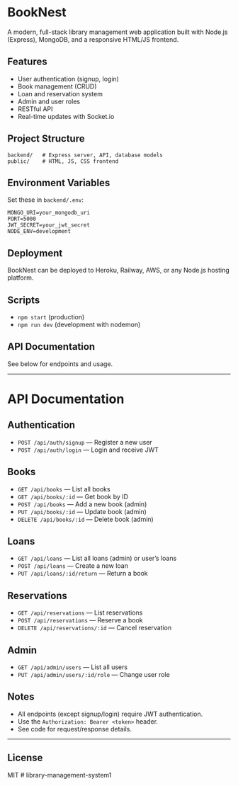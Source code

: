 # BookNest

A modern, full-stack library management web application built with Node.js (Express), MongoDB, and a responsive HTML/JS frontend.

## Features
- User authentication (signup, login)
- Book management (CRUD)
- Loan and reservation system
- Admin and user roles
- RESTful API
- Real-time updates with Socket.io

## Project Structure
```
backend/   # Express server, API, database models
public/    # HTML, JS, CSS frontend
```

## Environment Variables
Set these in `backend/.env`:
```
MONGO_URI=your_mongodb_uri
PORT=5000
JWT_SECRET=your_jwt_secret
NODE_ENV=development
```

## Deployment
BookNest can be deployed to Heroku, Railway, AWS, or any Node.js hosting platform.

## Scripts
- `npm start` (production)
- `npm run dev` (development with nodemon)

## API Documentation
See below for endpoints and usage.

---

# API Documentation

## Authentication
- `POST /api/auth/signup` — Register a new user
- `POST /api/auth/login` — Login and receive JWT

## Books
- `GET /api/books` — List all books
- `GET /api/books/:id` — Get book by ID
- `POST /api/books` — Add a new book (admin)
- `PUT /api/books/:id` — Update book (admin)
- `DELETE /api/books/:id` — Delete book (admin)

## Loans
- `GET /api/loans` — List all loans (admin) or user’s loans
- `POST /api/loans` — Create a new loan
- `PUT /api/loans/:id/return` — Return a book

## Reservations
- `GET /api/reservations` — List reservations
- `POST /api/reservations` — Reserve a book
- `DELETE /api/reservations/:id` — Cancel reservation

## Admin
- `GET /api/admin/users` — List all users
- `PUT /api/admin/users/:id/role` — Change user role

## Notes
- All endpoints (except signup/login) require JWT authentication.
- Use the `Authorization: Bearer <token>` header.
- See code for request/response details.

---

## License
MIT
#   l i b r a r y - m a n a g e m e n t - s y s t e m 1 
 
 